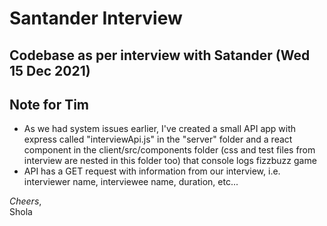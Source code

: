 # Santander Interview

## Codebase as per interview with Satander (Wed 15 Dec 2021)

## Note for Tim
- As we had system issues earlier, I've created a small API app with express called "interviewApi.js" in the "server" folder and a react component in the client/src/components folder (css and test files from interview are nested in this folder too) that console logs fizzbuzz game
- API has a GET request with information from our interview, i.e. interviewer name, interviewee name, duration, etc...

*Cheers*,<br />
Shola
